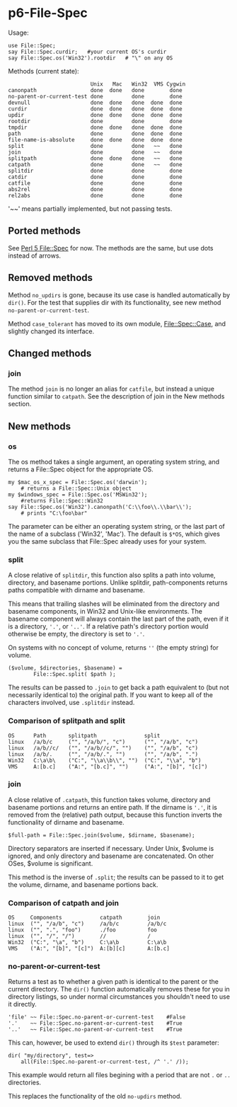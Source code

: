 p6-File-Spec
============

Usage:

	use File::Spec;
	say File::Spec.curdir;   #your current OS's curdir
	say File::Spec.os('Win32').rootdir   # "\" on any OS

Methods (current state):

	                          Unix   Mac   Win32  VMS Cygwin
	canonpath                 done  done   done        done
	no-parent-or-current-test done         done        done
	devnull                   done  done   done  done  done
	curdir                    done  done   done  done  done
	updir                     done  done   done  done  done
	rootdir                   done         done        done
	tmpdir                    done  done   done  done  done
	path                      done         done  done  done
	file-name-is-absolute     done  done   done  done  done
	split                     done         done   ~~   done
	join                      done         done   ~~   done
	splitpath                 done  done   done   ~~   done
	catpath                   done         done   ~~   done
	splitdir                  done         done        done
	catdir                    done         done        done
	catfile                   done         done        done
	abs2rel                   done         done        done
	rel2abs                   done         done        done

'~~' means partially implemented, but not passing tests.

## Ported methods

See [Perl 5 File::Spec](http://search.cpan.org/~smueller/PathTools-3.40/lib/File/Spec.pm) for now.  The methods are the same, but use dots instead of arrows.

## Removed methods

Method `no_updirs` is gone, because its use case is handled automatically by `dir()`.  For the test that supplies dir with its functionality, see new method `no-parent-or-current-test`.

Method `case_tolerant` has moved to its own module, [File::Spec::Case](https://github.com/labster/p6-File-Spec-Case), and slightly changed its interface.

## Changed methods

### join

The method `join` is no longer an alias for `catfile`, but instead a unique function similar to `catpath`.  See the description of join in the New methods section.

## New methods

### os

The os method takes a single argument, an operating system string, and returns a File::Spec object for the appropriate OS.

	my $mac_os_x_spec = File::Spec.os('darwin');
		# returns a File::Spec::Unix object
	my $windows_spec = File::Spec.os('MSWin32');
		#returns File::Spec::Win32
	say File::Spec.os('Win32').canonpath('C:\\foo\\.\\bar\\');
		# prints "C:\foo\bar"

The parameter can be either an operating system string, or the last part of the name of a subclass ('Win32', 'Mac').  The default is `$*OS`, which gives you the same subclass that File::Spec already uses for your system.


### split

A close relative of `splitdir`, this function also splits a path into volume, directory, and basename portions.  Unlike splitdir, path-components returns paths compatible with dirname and basename.

This means that trailing slashes will be eliminated from the directory and basename components, in Win32 and Unix-like environments.  The basename component will always contain the last part of the path, even if it is a directory, `'.'`, or `'..'`.  If a relative path's directory portion would otherwise be empty, the directory is set to `'.'`.

On systems with no concept of volume, returns `''` (the empty string) for volume.

	($volume, $directories, $basename) =
			File::Spec.split( $path );

The results can be passed to `.join` to get back a path equivalent to (but not necessarily identical to) the original path.  If you want to keep all of the characters involved, use `.splitdir` instead.

### Comparison of splitpath and split

	OS      Path       splitpath               split
	linux   /a/b/c     ("", "/a/b/", "c")      ("", "/a/b", "c")
	linux   /a/b//c/   ("", "/a/b//c/", "")    ("", "/a/b", "c")
	linux   /a/b/.     ("", "/a/b/.", "")      ("", "/a/b", ".")
	Win32   C:\a\b\    ("C:", "\\a\\b\\", "")  ("C:", "\\a", "b")
	VMS     A:[b.c]    ("A:", "[b.c]", "")     ("A:", "[b]", "[c]")


### join

A close relative of `.catpath`, this function takes volume, directory and basename portions and returns an entire path.  If the dirname is `'.'`, it is removed from the (relative) path output, because this function inverts the functionality of dirname and basename.

	$full-path = File::Spec.join($volume, $dirname, $basename);

Directory separators are inserted if necessary.  Under Unix, $volume is ignored, and only directory and basename are concatenated.  On other OSes, $volume is significant.

This method is the inverse of `.split`; the results can be passed to it to get the volume, dirname, and basename portions back.


### Comparison of catpath and join

	OS     Components            catpath        join
	linux  ("", "/a/b", "c")     /a/b/c         /a/b/c
	linux  ("", ".", "foo")      ./foo          foo
	linux  ("", "/", "/")        //             /
	Win32  ("C:", "\a", "b")     C:\a\b         C:\a\b
	VMS    ("A:", "[b]", "[c]")  A:[b][c]       A:[b.c]

### no-parent-or-current-test

Returns a test as to whether a given path is identical to the parent or the current directory.  The `dir()` function automatically removes these for you in directory listings, so under normal circumstances you shouldn't need to use it directly.

	'file' ~~ File::Spec.no-parent-or-current-test    #False
	'.'    ~~ File::Spec.no-parent-or-current-test    #True
	'..'   ~~ File::Spec.no-parent-or-current-test    #True

This can, however, be used to extend `dir()` through its `$test` parameter:

	dir( "my/directory", test=>
		all(File::Spec.no-parent-or-current-test, /^ '.' /));

This example would return all files begining with a period that are not `.` or `..` directories.

This replaces the functionality of the old `no-updirs` method.
